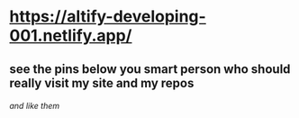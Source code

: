 # https://altify-developing-001.netlify.app/
## see the pins below you smart person who should really visit my site and my repos
###### and like them
